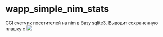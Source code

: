 # wapp_simple_nim_stats

CGI счетчик посетителей на nim в базу sqlite3. 
Выводит сохраненную плашку с ![](https://img.shields.io/badge/statistics-0-yellowgreen)

